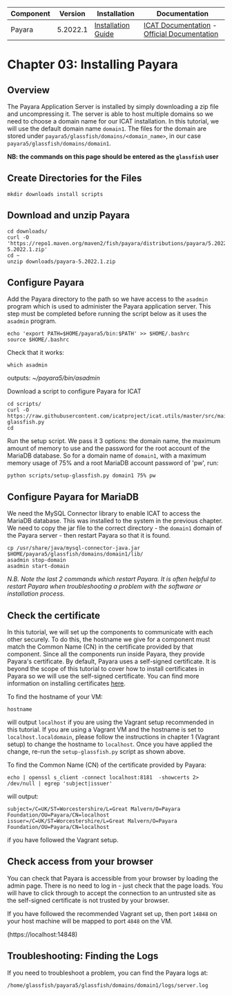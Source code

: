 | Component | Version | Installation                                                                                  | Documentation |
| --------- | ------- | ------------                                                                                  | ------------- |
| Payara | 5.2022.1     | [Installation Guide](https://docs.payara.fish/community/docs/5.2022.1/getting-started/getting-started.html) | [ICAT Documentation](https://icatproject.org/installation/glassfish/) -  [Official Documentation](https://docs.payara.fish/community/docs/5.2022.1/README.html) |

Chapter 03: Installing Payara
=============================

Overview
--------
The Payara Application Server is installed by simply downloading a zip file and uncompressing it. The server is able to host multiple domains so we need to choose a domain name for our ICAT installation. In this tutorial, we will use the default domain name `domain1`. The files for the domain are stored under `payara5/glassfish/domains/<domain_name>`, in our case `payara5/glassfish/domains/domain1`.

**NB: the commands on this page should be entered as the `glassfish` user**

Create Directories for the Files
--------------------------------

```Shell
mkdir downloads install scripts
```

Download and unzip Payara
-------------------------

```Shell
cd downloads/
curl -O 'https://repo1.maven.org/maven2/fish/payara/distributions/payara/5.2022.1/payara-5.2022.1.zip'
cd ~
unzip downloads/payara-5.2022.1.zip
```

Configure Payara
----------------

Add the Payara directory to the path so we have access to the `asadmin` program which is used to administer the Payara application server. This step must be completed before running the script below as it uses the `asadmin` program.

```Shell
echo 'export PATH=$HOME/payara5/bin:$PATH' >> $HOME/.bashrc
source $HOME/.bashrc
```
Check that it works:

```Shell
which asadmin
```
outputs: *~/payara5/bin/asadmin*

Download a script to configure Payara for ICAT

```Shell
cd scripts/
curl -O https://raw.githubusercontent.com/icatproject/icat.utils/master/src/main/scripts/setup-glassfish.py
cd
```

Run the setup script. We pass it 3 options: the domain name, the maximum amount of memory to use and the password for the root account of the MariaDB database. So for a domain name of `domain1`, with a maximum memory usage of 75% and a root MariaDB account password of 'pw', run:

```Shell
python scripts/setup-glassfish.py domain1 75% pw
```

Configure Payara for MariaDB
----------------------------

We need the MySQL Connector library to enable ICAT to access the MariaDB database. This was installed to the system in the previous chapter. We need to copy the jar file to the correct directory - the `domain1` domain of the Payara server - then restart Payara so that it is found.

```Shell
cp /usr/share/java/mysql-connector-java.jar $HOME/payara5/glassfish/domains/domain1/lib/
asadmin stop-domain
asadmin start-domain
```

*N.B. Note the last 2 commands which restart Payara. It is often helpful to restart Payara when troubleshooting a problem with the software or installation process.*

Check the certificate
---------------------

In this tutorial, we will set up the components to communicate with each other securely. To do this, the hostname we give for a component must match the Common Name (CN) in the certificate provided by that component. Since all the components run inside Payara, they provide Payara's certificate. By default, Payara uses a self-signed certificate. It is beyond the scope of this tutorial to cover how to install certificates in Payara so we will use the self-signed certificate. You can find more information on installing certificates [here](https://icatproject.org/installation/glassfish-certificate/).

To find the hostname of your VM:
```Shell
hostname
```
will output `localhost` if you are using the Vagrant setup recommended in this tutorial. If you are using a Vagrant VM and the hostname is set to `localhost.localdomain`, please follow the instructions in chapter 1 (Vagrant setup) to change the hostname to `localhost`. Once you have applied the change, re-run the `setup-glassfish.py` script as shown above.

To find the Common Name (CN) of the certificate provided by Payara:
```Shell
echo | openssl s_client -connect localhost:8181  -showcerts 2> /dev/null | egrep 'subject|issuer'
```
will output:
```
subject=/C=UK/ST=Worcestershire/L=Great Malvern/O=Payara Foundation/OU=Payara/CN=localhost
issuer=/C=UK/ST=Worcestershire/L=Great Malvern/O=Payara Foundation/OU=Payara/CN=localhost
```
if you have followed the Vagrant setup.

Check access from your browser
------------------------------

You can check that Payara is accessible from your browser by loading the admin page. There is no need to log in - just check that the page loads. You will have to click through to accept the connection to an untrusted site as the self-signed certificate is not trusted by your browser.

If you have followed the recommended Vagrant set up, then port `14848` on your host machine will be  mapped to port `4848` on the VM.

(https://localhost:14848)

Troubleshooting: Finding the Logs
---------------------------------

If you need to troubleshoot a problem, you can find the Payara logs at:

```Shell
/home/glassfish/payara5/glassfish/domains/domain1/logs/server.log
```

